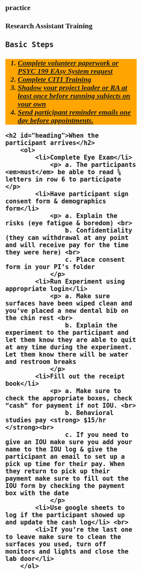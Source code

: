 # practice
<!DOCTYPE html>
<html>
<head>
	<meta charset="utf-8">
	<title>CSS font family</title>
	<style>
		body { font-size: 12px;} 
		.italic-steps {font-style: italic;
			text-align: left;
		text-decoration: underline;}
		#steps {background-color: orange;}
		body {font-family:cursive;}
		#heading {font-family: monospace;}
		h2 { font-size: 2em; }
		#steps {font-weight: bold;}
	</style>
</head>

<body>
	<h1 >Research Assistant Training</h1>
	<h2 id="heading">Basic Steps<h2>
		<ol id="steps">
			<li class="italic-steps">Complete volunteer paperwork or PSYC 199 <a href="https://psychology.ucsd.edu/undergraduate-program/research/index.html">EAsy System </a> request</li>
			<li class="italic-steps">Complete <a target="_blank" href="https://about.citiprogram.org/."> CITI Training</a></li>
			<li class="italic-steps">Shadow your project leader or RA at least once before running subjects on your own</li>
			<li class="italic-steps">Send participant reminder emails one day before appointments.</li>
		</ol>

	<h2 id="heading">When the participant arrives</h2>
		<ol>
			<li>Complete Eye Exam</li>
				<p> a. The participants <em>must</em> be able to read ⅚ letters in row 6 to participate </p>
			<li>Have participant sign consent form & demographics form</li>
				<p> a. Explain the risks (eye fatigue & boredom) <br>
					b. Confidentiality (they can withdrawal at any point and will receive pay for the time they were here) <br>
					c. Place consent form in your PI’s folder 
				</p>
			<li>Run Experiment using appropriate login</li>
				<p> a. Make sure surfaces have been wiped clean and you’ve placed a new dental bib on the chin rest <br>
					b. Explain the experiment to the participant and let them know they are able to quit at any time during the experiment. Let them know there will be water and restroom breaks 
				</p>
			<li>Fill out the receipt book</li>
				<p> a. Make sure to check the appropriate boxes, check “cash” for payment if not IOU. <br>
					b. Behavioral studies pay <strong> $15/hr </strong><br>
					c. If you need to give an IOU make sure you add your name to the IOU log & give the participant an email to set up a pick up time for their pay. When they return to pick up their payment make sure to fill out the IOU form by checking the payment box with the date
				</p>
			<li>Use google sheets to log if the participant showed up and update the cash log</li> <br>
			<li>If you’re the last one to leave make sure to clean the surfaces you used, turn off monitors and lights and close the lab door</li>
		</ol>

</body>
</html>
